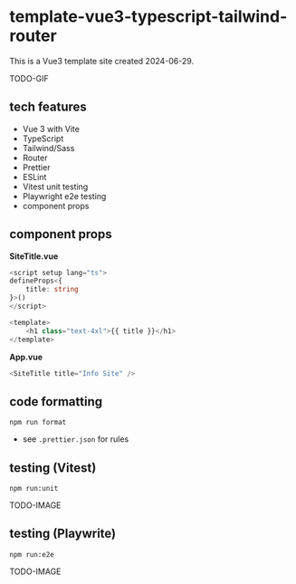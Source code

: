 # template-vue3-typescript-tailwind-router

This is a Vue3 template site created 2024-06-29.

TODO-GIF

## tech features

- Vue 3 with Vite
- TypeScript
- Tailwind/Sass
- Router
- Prettier
- ESLint
- Vitest unit testing
- Playwright e2e testing
- component props

## component props

**SiteTitle.vue**

```ts
<script setup lang="ts">
defineProps<{
	title: string
}>()
</script>

<template>
	<h1 class="text-4xl">{{ title }}</h1>
</template>
```

**App.vue**

```ts
<SiteTitle title="Info Site" />
```

## code formatting

```
npm run format
```

- see `.prettier.json` for rules

## testing (Vitest)

```
npm run:unit
```

TODO-IMAGE

## testing (Playwrite)

```
npm run:e2e
```

TODO-IMAGE
